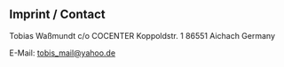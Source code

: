 ## Imprint / Contact
Tobias Waßmundt
c/o COCENTER
Koppoldstr. 1
86551 Aichach
Germany

E-Mail: tobis_mail@yahoo.de
